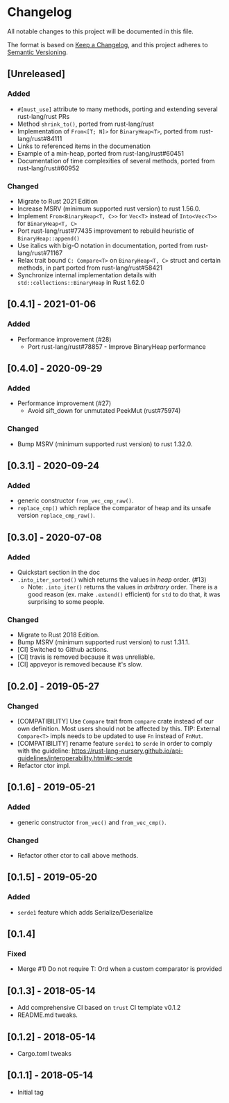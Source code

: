 # Changelog
All notable changes to this project will be documented in this file.

The format is based on [Keep a Changelog](https://keepachangelog.com/en/1.0.0/),
and this project adheres to [Semantic Versioning](https://semver.org/spec/v2.0.0.html).

## [Unreleased]

### Added

* `#[must_use]` attribute to many methods, porting and extending several
  rust-lang/rust PRs
* Method `shrink_to()`, ported from rust-lang/rust
* Implementation of `From<[T; N]>` for `BinaryHeap<T>`, ported from
  rust-lang/rust#84111
* Links to referenced items in the documenation
* Example of a min-heap, ported from rust-lang/rust#60451
* Documentation of time complexities of several methods, ported from
  rust-lang/rust#60952

### Changed

* Migrate to Rust 2021 Edition
* Increase MSRV (minimum supported rust version) to rust 1.56.0.
* Implement `From<BinaryHeap<T, C>>` for `Vec<T>` instead of `Into<Vec<T>>` for
  `BinaryHeap<T, C>`
* Port rust-lang/rust#77435 improvement to rebuild heuristic of
  `BinaryHeap::append()`
* Use italics with big-O notation in documentation, ported from
  rust-lang/rust#71167
* Relax trait bound `C: Compare<T>` on `BinaryHeap<T, C>` struct and certain
  methods, in part ported from rust-lang/rust#58421
* Synchronize internal implementation details with
  `std::collections::BinaryHeap` in Rust 1.62.0

## [0.4.1] - 2021-01-06

### Added

* Performance improvement (#28)
  * Port rust-lang/rust#78857 - Improve BinaryHeap performance

## [0.4.0] - 2020-09-29

### Added

* Performance improvement (#27)
  * Avoid sift_down for unmutated PeekMut (rust#75974)

### Changed

* Bump MSRV (minimum supported rust version) to rust 1.32.0.

## [0.3.1] - 2020-09-24

### Added

* generic constructor `from_vec_cmp_raw()`.
* `replace_cmp()` which replace the comparator of heap and its unsafe version `replace_cmp_raw()`.

## [0.3.0] - 2020-07-08

### Added

* Quickstart section in the doc
* `.into_iter_sorted()` which returns the values in *heap* order. (#13)
  * Note: `.into_iter()` returns the values in *arbitrary* order. There is a good reason (ex. make `.extend()` efficient) for `std` to do that, it was surprising to some people.

### Changed

* Migrate to Rust 2018 Edition.
* Bump MSRV (minimum supported rust version) to rust 1.31.1.
* [CI] Switched to Github actions.
* [CI] travis is removed because it was unreliable.
* [CI] appveyor is removed because it's slow.

## [0.2.0] - 2019-05-27

### Changed

* [COMPATIBILITY] Use `Compare` trait from `compare` crate instead of our own definition.
Most users should not be affected by this. TIP: External `Compare<T>` impls needs to be updated to use `Fn` instead of `FnMut`.
* [COMPATIBILITY] rename feature `serde1` to `serde` in order to comply with the guideline: 
https://rust-lang-nursery.github.io/api-guidelines/interoperability.html#c-serde
* Refactor ctor impl.

## [0.1.6] - 2019-05-21

### Added
* generic constructor `from_vec()` and `from_vec_cmp()`.

### Changed
* Refactor other ctor to call above methods.

## [0.1.5] - 2019-05-20

### Added
* `serde1` feature which adds Serialize/Deserialize

## [0.1.4]

### Fixed
* Merge #1) Do not require T: Ord when a custom comparator is provided

## [0.1.3] - 2018-05-14

* Add comprehensive CI based on `trust` CI template v0.1.2
* README.md tweaks.

## [0.1.2] - 2018-05-14

* Cargo.toml tweaks

## [0.1.1] - 2018-05-14

* Initial tag
